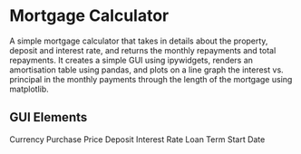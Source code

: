 # Mortgage Calculator

A simple mortgage calculator that takes in details about the property, deposit and interest rate, and returns the monthly repayments and total repayments. It creates a simple GUI using ipywidgets, renders an amortisation table using pandas, and plots on a line graph the interest vs. principal in the monthly payments through the length of the mortgage using matplotlib.

## GUI Elements

Currency
Purchase Price
Deposit
Interest Rate
Loan Term
Start Date